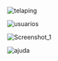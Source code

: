 ![telaping](https://github.com/stefanidev/PortalPings/assets/127530208/2b71ffcf-6568-4d06-958e-ef9dc4a41cd5)

![usuarios](https://github.com/stefanidev/PortalPings/assets/127530208/d1d5d226-c1bc-4043-aceb-61675cd38e86)

![Screenshot_1](https://github.com/stefanidev/PortalPings/assets/127530208/89e5bd7b-4cfa-4b99-8fe6-85d5ebf9e524)

![ajuda](https://github.com/stefanidev/PortalPings/assets/127530208/a38916a1-aad3-4232-902d-94fecf3f74b5)
